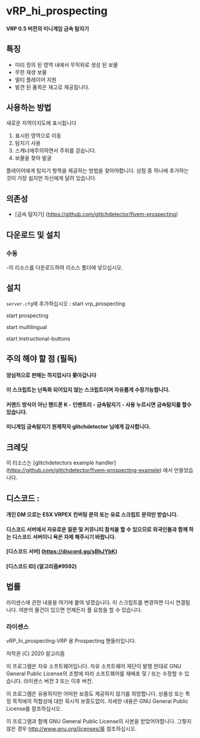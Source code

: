 # vRP_hi_prospecting
#### VRP 0.5 버전의 미니게임 금속 탐지기

## 특징
* 미리 정의 된 영역 내에서 무작위로 생성 된 보물
* 무한 재생 보물
* 멀티 플레이어 지원
* 발견 된 품목은 재고로 제공됩니다.

## 사용하는 방법

새로운 지역이지도에 표시됩니다

1. 표시된 영역으로 이동
2. 탐지기 사용
3. 스캐너에주의하면서 주위를 걷습니다.
4. 보물을 찾아 발굴

플레이어에게 탐지기 항목을 제공하는 방법을 찾아야합니다. 상점 중 하나에 추가하는 것이 가장 쉽지만 자신에게 달려 있습니다.

## 의존성
* [금속 탐지기] (https://github.com/glitchdetector/fivem-prospecting)

## 다운로드 및 설치

### 수동
-이 리소스를 다운로드하여 리소스 폴더에 넣으십시오.

## 설치
`server.cfg`에 추가하십시오 :
start vrp_prospecting

start prospecting

start multilingual

start instructional-buttons

## 주의 해야 할 점 (필독)

#### 양심적으로 판매는 하지맙시다 쫒아갑니다

#### 이 스크립트는 난독화 되어있지 않는 스크립트이며 자유롭게 수정가능합니다.

#### 커맨드 방식이 아닌 핸드폰 K - 인벤토리 - 금속탐지기 - 사용 누르시면 금속탐지를 할수 있습니다.

#### 미니게임 금속탐지기 원제작자 glitchdetector 님에게 감사합니다.

## 크레딧
이 리소스는 [glitchdetectors example handler] (https://github.com/glitchdetector/fivem-prospecting-example) 에서 만들었습니다.

## 디스코드 :

#### 개인 DM 으로는 ESX VRPEX 컨버팅 문의 또는 유료 스크립트 문의만 받습니다.

#### 디스코드 서버에서 자유로운 질문 및 커뮤니티 참석을 할 수 있으므로 외국인들과 함께 하는 디스코드 서버이니 욕은 자제 해주시기 바랍니다.

#### [디스코드 서버] (https://discord.gg/sBhJYbK)

#### [디스코드 ID] (알고리즘#9592)

## 법률

라이센스에 관한 내용을 여기에 붙여 넣겠습니다.
이 스크립트를 변경하면 다시 연결됩니다. 여분의 물건이 있으면 언제든지 풀 요청을 할 수 있습니다.

### 라이센스
vRP_hi_prospecting-VRP 용 Prospecting 핸들러입니다.

저작권 (C) 2020 알고리즘

이 프로그램은 자유 소프트웨어입니다. 자유 소프트웨어 재단이 발행 한대로 GNU General Public License의 조항에 따라 소프트웨어를 재배포 및 / 또는 수정할 수 있습니다. 라이센스 버전 3 또는 이후 버전.

이 프로그램은 유용하지만 어떠한 보증도 제공하지 않기를 희망합니다. 상품성 또는 특정 목적에의 적합성에 대한 묵시적 보증도없이. 자세한 내용은 GNU General Public License를 참조하십시오.

이 프로그램과 함께 GNU General Public License의 사본을 받았어야합니다. 그렇지 않은 경우 http://www.gnu.org/licenses/를 참조하십시오.
